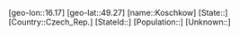﻿---
location: [49.27,16.17]
type: City
tags:
- geo/City


SpocWebEntityId: 31585
isDeleted: false
confidential: public

---
[geo-lon::16.17]
[geo-lat::49.27]
[name::Koschkow]
[State::]
[Country::Czech_Rep.]
[StateId::]
[Population::]
[Unknown::]

